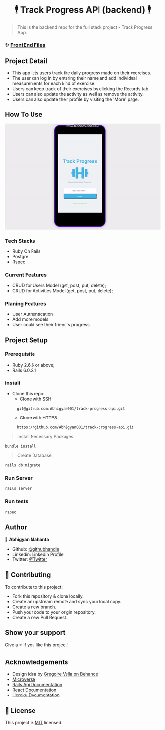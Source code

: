 <h1 align="center">🕴️ Track Progress API (backend) 🕴️</h1>

> This is the backend repo for the full stack project - Track Progress App.

### ✨ [FrontEnd Files](https://github.com/Abhigyan001/track-progress-frontend/)

## Project Detail
- This app lets users track the daily progress made on their exercises. 
- The user can log in by entering their name and add individual measurements for each kind of exercise. 
- Users can keep track of their exercises by clicking the Records tab.
- Users can also update the activity as well as remove the activity. 
- Users can also update their profile by visiting the 'More' page.

## How To Use
![screenshot](app/assets/ss.gif)

### Tech Stacks
* Ruby On Rails
* Postgre
* Rspec

### Current Features
* CRUD for Users Model (get, post, put, delete);
* CRUD for Activities Model (get, post, put, delete);

### Planing Features
* User Authentication
* Add more models
* User could see their friend's progress

## Project Setup

### Prerequisite
* Ruby 2.6.6 or above;
* Rails 6.0.2.1

### Install

* Clone this repo:
  - Clone with SSH:
  ```
    git@github.com:Abhigyan001/track-progress-api.git
  ```
  - Clone with HTTPS
  ```
    https://github.com/Abhigyan001/track-progress-api.git
  ```

> Install Necessary Packages.
```sh
bundle install
```

> Create Database.
```sh
rails db:migrate
```


### Run Server

```sh
rails server
```

### Run tests

```sh
rspec
```

## Author

👤 **Abhigyan Mahanta**​

- Github: [@githubhandle](https://github.com/Abhigyan001)   
- Linkedin: [Linkedin Profile](https://www.linkedin.com/in/abhigyan001/)
- Twitter: [@Twitter](https://twitter.com/abhigyan_001)

## :handshake: Contributing

To contribute to this project:
- Fork this repository & clone locally.
- Create an upstream remote and sync your local copy.
- Create a new branch.
- Push your code to your origin repository.
- Create a new Pull Request.

## Show your support

Give a :star: if you like this project!

<!-- ACKNOWLEDGEMENTS -->
## Acknowledgements
* Design idea by [Gregoire Vella on Behance](https://www.behance.net/gregoirevella)
* [Microverse](https://www.microverse.org/)
* [Rails Api Documentation](https://api.rubyonrails.org/)
* [React Documentation](https://reactjs.org/docs/getting-started.html)
* [Heroku Documentation](https://devcenter.heroku.com/)

## 📝 License

This project is [MIT](https://opensource.org/licenses/MIT) licensed.
